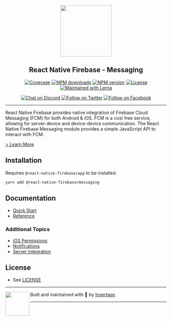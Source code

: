 <p align="center">
  <a href="https://rnfirebase.io">
    <img width="160px" src="https://i.imgur.com/JIyBtKW.png"><br/>
  </a>
  <h2 align="center">React Native Firebase - Messaging</h2>
</p>

<p align="center">
  <a href="https://api.rnfirebase.io/coverage/messaging/detail"><img src="https://api.rnfirebase.io/coverage/messaging/badge?style=flat-square" alt="Coverage"></a>
  <a href="https://www.npmjs.com/package/@react-native-firebase/messaging"><img src="https://img.shields.io/npm/dm/@react-native-firebase/messaging.svg?style=flat-square" alt="NPM downloads"></a>
  <a href="https://www.npmjs.com/package/@react-native-firebase/messaging"><img src="https://img.shields.io/npm/v/@react-native-firebase/messaging.svg?style=flat-square" alt="NPM version"></a>
  <a href="/LICENSE"><img src="https://img.shields.io/npm/l/react-native-firebase.svg?style=flat-square" alt="License"></a>
  <a href="https://lerna.js.org/"><img src="https://img.shields.io/badge/maintained%20with-lerna-cc00ff.svg?style=flat-square" alt="Maintained with Lerna"></a>
</p>

<p align="center">
  <a href="https://invertase.link/discord"><img src="https://img.shields.io/discord/295953187817521152.svg?style=flat-square&colorA=7289da&label=Chat%20on%20Discord" alt="Chat on Discord"></a>
  <a href="https://twitter.com/rnfirebase"><img src="https://img.shields.io/twitter/follow/rnfirebase.svg?style=flat-square&colorA=1da1f2&colorB=&label=Follow%20on%20Twitter" alt="Follow on Twitter"></a>
  <a href="https://www.facebook.com/groups/rnfirebase"><img src="https://img.shields.io/badge/Follow%20on%20Facebook-4172B8?logo=facebook&style=flat-square&logoColor=fff" alt="Follow on Facebook"></a>
</p>

----

React Native Firebase provides native integration of Firebase Cloud Messaging (FCM) for both Android & iOS. FCM is a
cost free service, allowing for server-device and device-device communication.
The React Native Firebase Messaging module provides a simple JavaScript API to
interact with FCM.

[> Learn More](https://firebase.google.com/products/cloud-messaging/)

## Installation

Requires `@react-native-firebase/app` to be installed.

```bash
yarn add @react-native-firebase/messaging
```

## Documentation

- [Quick Start](https://rnfirebase.io/messaging/usage)
- [Reference](https://rnfirebase.io/reference/messaging)

### Additional Topics
- [iOS Permissions](https://rnfirebase.io/messaging/ios-permissions)
- [Notifications](https://rnfirebase.io/messaging/notifications)
- [Server Integration](https://rnfirebase.io/messaging/server-integration)

## License

- See [LICENSE](/LICENSE)

----

<p>
  <img align="left" width="75px" src="https://static.invertase.io/assets/invertase-logo-small.png">
  <p align="left">
    Built and maintained with 💛 by <a href="https://invertase.io">Invertase</a>.
  </p>
</p>

----
